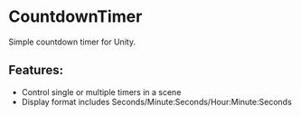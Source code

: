 # CountdownTimer
Simple countdown timer for Unity.

## Features:
- Control single or multiple timers in a scene
- Display format includes Seconds/Minute:Seconds/Hour:Minute:Seconds
